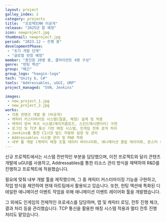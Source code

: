 ```yaml
---
layout: project
galley_index: 2
category: projects
title:  "프로젝트MH 미공개"
release: "2025년 말 예정"
icon: newproject.jpg
thumbnail: newproject.jpg
period: "2023.12 ~ 진행 중"
developmentPhase:
 - "초기 개발 단계"
 - "글로벌 런칭 예정"
member: "총인원 20명 중, 클라이언트 4명 구성"
genre: "헌팅 액션"
group: "해긴"
group_logo: "haegin-logo"
tech: "Unity 6, C#"
tools: "Addressables, uGUI, URP"
project_managed: "SVN, Jenkins"

images:
 - new_project_1.jpg
 - new_project_2.jpg
works:
 - 각종 컨텐츠 개발 중 (비공개)
 - 캐릭터 커스터마이징 시스템(얼굴, 체형) 설계 및 적용
 - 캐릭터 장비 파츠 시스템(매지카클로즈, 스킨드매시랜더러) 구현
 - 로그인 및 TCP 통신 기반 매칭 시스템, 인게임 전투 로직 처리
 - Jenkins를 통한 CI/CD 빌드 자동화 설정 및 관리
 - Addressables 시스템 관리 및 PAD 적용
 - 내부 툴 개발 (캐릭터 체형 조절 데이터 바이너리화, 애니메이션 클립 레이어화, 몬스터 생성 툴 개발)
---
```


신규 프로젝트에서는 시스템 전반적인 부분을 담당했으며, 이전 프로젝트와 달리 콘텐츠 개발에 uGUI를 사용하고, Addressables를 통한 리소스 관리 방식을 채택하여 R&D를 진행하고 프로젝트에 적용했습니다.

필요에 맞춰 내부 개발 툴을 제작했으며, 그 중 캐릭터 커스터마이징 기능을 구현하고, 작업 방식을 제안하여 현재 아트팀에서 활용되고 있습니다. 또한, 헌팅 액션에 특화된 디테일한 애니메이션 이벤트 작업을 위해 애니메이션 이벤트 레이어화 툴을 개발했습니다.

그 외에도 인게임의 전체적인 프로세스를 담당하며, 맵 및 캐릭터 로딩, 전투 진행 체크, 결과 처리 등을 관리했습니다. TCP 통신을 활용한 매칭 시스템 적용과 멀티 전투 진행 처리도 맡았습니다.